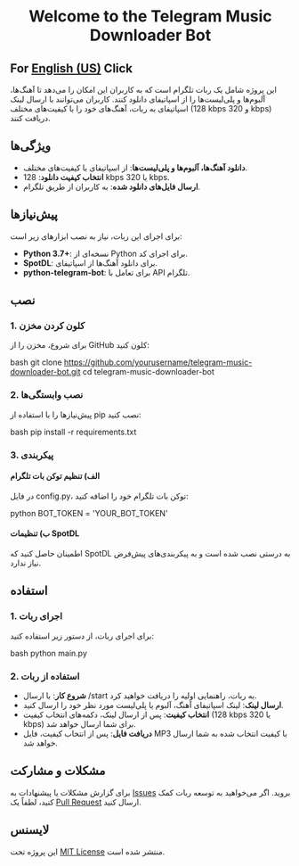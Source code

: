 <!-- HTML برای وسط‌چین کردن متن -->
<div style="text-align: center;">
  <h1>Welcome to the Telegram Music Downloader Bot</h1>
</div>

## For [English (US)](README.en.md) Click

این پروژه شامل یک ربات تلگرام است که به کاربران این امکان را می‌دهد تا آهنگ‌ها، آلبوم‌ها و پلی‌لیست‌ها را از اسپاتیفای دانلود کنند. کاربران می‌توانند با ارسال لینک اسپاتیفای به ربات، آهنگ‌های خود را با کیفیت‌های مختلف (128 kbps و 320 kbps) دریافت کنند.

## ویژگی‌ها

- **دانلود آهنگ‌ها، آلبوم‌ها و پلی‌لیست‌ها**: از اسپاتیفای با کیفیت‌های مختلف.
- **انتخاب کیفیت دانلود**: 128 kbps یا 320 kbps.
- **ارسال فایل‌های دانلود شده**: به کاربران از طریق تلگرام.

## پیش‌نیازها

برای اجرای این ربات، نیاز به نصب ابزارهای زیر است:

- **Python 3.7+**: نسخه‌ای از Python برای اجرای کد.
- **SpotDL**: برای دانلود آهنگ‌ها از اسپاتیفای.
- **python-telegram-bot**: برای تعامل با API تلگرام.

## نصب

### 1. کلون کردن مخزن

برای شروع، مخزن را از GitHub کلون کنید:

bash
git clone https://github.com/yourusername/telegram-music-downloader-bot.git
cd telegram-music-downloader-bot



### 2. نصب وابستگی‌ها

پیش‌نیازها را با استفاده از pip نصب کنید:

bash
pip install -r requirements.txt


### 3. پیکربندی

#### الف) تنظیم توکن بات تلگرام

در فایل config.py، توکن بات تلگرام خود را اضافه کنید:

python
BOT_TOKEN = 'YOUR_BOT_TOKEN'


#### ب) تنظیمات SpotDL

اطمینان حاصل کنید که SpotDL به درستی نصب شده است و به پیکربندی‌های پیش‌فرض نیاز ندارد.

## استفاده

### 1. اجرای ربات

برای اجرای ربات، از دستور زیر استفاده کنید:

bash
python main.py


### 2. استفاده از ربات

- **شروع کار**: با ارسال /start به ربات، راهنمایی اولیه را دریافت خواهید کرد.
- **ارسال لینک**: لینک اسپاتیفای آهنگ، آلبوم یا پلی‌لیست مورد نظر خود را ارسال کنید.
- **انتخاب کیفیت**: پس از ارسال لینک، دکمه‌های انتخاب کیفیت (128 kbps یا 320 kbps) برای شما ارسال خواهد شد.
- **دریافت فایل**: پس از انتخاب کیفیت، فایل MP3 با کیفیت انتخاب شده به شما ارسال خواهد شد.

## مشکلات و مشارکت

برای گزارش مشکلات یا پیشنهادات به [Issues](https://github.com/power0matin/telegram-music-downloader-bot/issues) بروید. اگر می‌خواهید به توسعه ربات کمک کنید، لطفاً یک [Pull Request](https://github.com/power0matin/telegram-music-downloader-bot/pulls) ارسال کنید.

## لایسنس

این پروژه تحت [MIT License](LICENSE) منتشر شده است.
